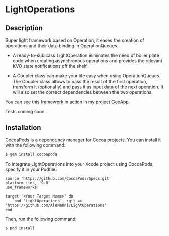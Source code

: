 # LightOperations
## Description
Super light framework based on Operation, it eases the creation of operations and their data binding in OperationQueues.

* A ready-to-sublcass LightOperation eliminates the need of boiler plate code when creating asynchronous operations and provides the relevant KVO state notifications off the shelf. 

* A Coupler class can make your life easy when using OperationQueues. The Coupler class allows to pass the result of the first operation, transform it (optionally) and pass it as input data of the next operation.
It will also set the correct dependencies between the two operations.

You can see this framework in action in my project GeoApp.

Tests coming soon. 

## Installation
CocoaPods is a dependency manager for Cocoa projects. You can install it with the following command:
```
$ gem install cocoapods
```
To integrate LightOperations into your Xcode project using CocoaPods, specify it in your Podfile:
```
source 'https://github.com/CocoaPods/Specs.git'
platform :ios, '9.0'
use_frameworks!

target '<Your Target Name>' do
    pod 'LightOperations', :git => 'https://github.com/AleManni/LightOperations'
end
```
Then, run the following command:
```
$ pod install
```

